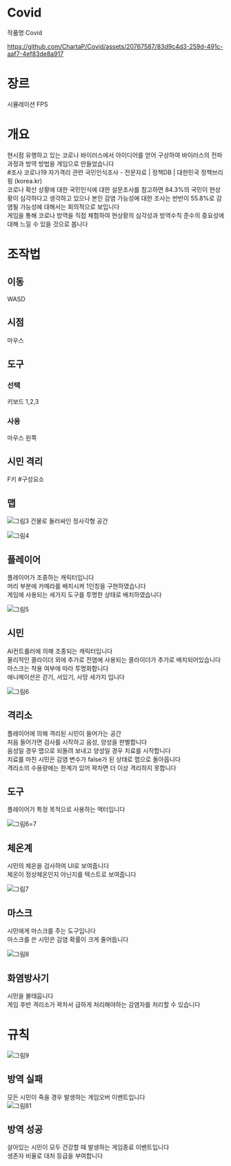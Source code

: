 # Covid
작품명	Covid


https://github.com/ChartaP/Covid/assets/20767587/83d9c4d3-259d-491c-aaf7-4ef83de8a917


# 장르
시뮬레이션 FPS
# 개요
현시점 유행하고 있는 코로나 바이러스에서 아이디어를 얻어 구상하여 바이러스의 전파 과정과 방역 방법을 게임으로 만들었습니다<br>
#조사	
코로나19 자가격리 관련 국민인식조사 - 전문자료 | 정책DB | 대한민국 정책브리핑 (korea.kr)<br>
코로나 확산 상황에 대한 국민인식에 대한 설문조사를 참고하면 84.3%의 국민이 현상황이 심각하다고 생각하고 있으나 본인 감염 가능성에 대한 조사는 반반이 55.8%로 감염될 가능성에 대해서는 회의적으로 보입니다<br>
게임을 통해 코로나 방역을 직접 체험하여 현상황의 심각성과 방역수칙 준수의 중요성에 대해 느낄 수 있을 것으로 봅니다<br>

# 조작법
## 이동
WASD
## 시점
마우스
## 도구
### 선택
키보드 1,2,3
### 사용
마우스 왼쪽
## 시민 격리
F키
#구성요소	 
## 맵
![그림3](https://github.com/ChartaP/Covid/assets/20767587/18f1af1b-858d-4b92-800a-9ab844aa48e0)
건물로 둘러싸인 정사각형 공간

 ![그림4](https://github.com/ChartaP/Covid/assets/20767587/82a84df0-af05-4af2-ad34-558ff2cca040)
## 플레이어
플레이어가 조종하는 캐릭터입니다<br>
머리 부분에 카메라를 배치시켜 1인칭을 구현하였습니다<br>
게임에 사용되는 세가지 도구를 투명한 상태로 배치하였습니다<br>

 ![그림5](https://github.com/ChartaP/Covid/assets/20767587/d0782c7d-5714-4ca0-be93-bfb0b40efa9e)
## 시민
AI컨트롤러에 의해 조종되는 캐릭터입니다<br>
물리적인 콜라이더 외에 추가로 전염에 사용되는 콜라이더가 추가로 배치되어있습니다<br>
마스크는 착용 여부에 따라 투명화합니다<br>
애니메이션은 걷기, 서있기, 사망 세가지 입니다<br>

 ![그림6](https://github.com/ChartaP/Covid/assets/20767587/836572a8-eede-433a-a86a-b4a6a2acbf15)
## 격리소
플레이어에 의해 격리된 시민이 들어가는 공간<br>
처음 들어가면 검사를 시작하고 음성, 양성을 판별합니다<br>
음성일 경우 맵으로 되돌려 보내고 양성일 경우 치료를 시작합니다<br>
치료를 마친 시민은 감염 변수가 false가 된 상태로 맵으로 돌아옵니다<br>
격리소의 수용량에는 한계가 있어 꽉차면 더 이상 격리하지 못합니다<br>

## 도구
플레이어가 특정 목적으로 사용하는 액터입니다<br>

 ![그림6=7](https://github.com/ChartaP/Covid/assets/20767587/badc81ce-ec26-4287-9d70-b7578d27b064)
## 체온계
시민의 체온을 검사하여 UI로 보여줍니다<br>
체온이 정상체온인지 아닌지를 텍스트로 보여줍니다<br>

 ![그림7](https://github.com/ChartaP/Covid/assets/20767587/6d9be783-da70-43cb-a7df-5d9837e13a03)
## 마스크
시민에게 마스크를 주는 도구입니다<br>
마스크를 쓴 시민은 감염 확률이 크게 줄어듭니다<br>

 ![그림8](https://github.com/ChartaP/Covid/assets/20767587/65e021b5-794c-41a6-8afc-8f14f0dc460f)
## 화염방사기
시민을 불태웁니다<br>
게임 후반 격리소가 꽉차서 급하게 처리해야하는 감염자를 처리할 수 있습니다<br>

# 규칙	
 ![그림9](https://github.com/ChartaP/Covid/assets/20767587/5ab70f6d-55a3-4eb5-bbf9-e828ddca55b2)
## 방역 실패
모든 시민이 죽을 경우 발생하는 게임오버 이벤트입니다<br>
 ![그림81](https://github.com/ChartaP/Covid/assets/20767587/21fd60a4-8b2e-4479-8f96-11269cad378e)
## 방역 성공
살아있는 시민이 모두 건강할 때 발생하는 게임종료 이벤트입니다<br>
생존자 비율로 대처 등급을 부여합니다<br>
